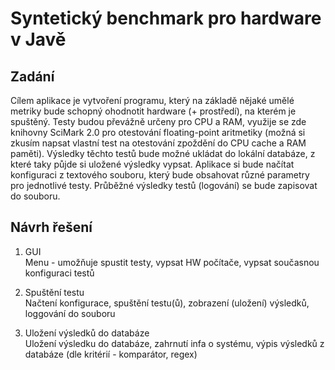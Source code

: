 # Syntetický benchmark pro hardware v Javě

## Zadání

Cílem aplikace je vytvoření programu, který na základě nějaké umělé metriky bude schopný ohodnotit hardware (+ prostředí), na kterém je spuštěný. Testy budou převážně určeny pro CPU a RAM, využije se zde knihovny SciMark 2.0 pro otestování floating-point aritmetiky (možná si zkusím napsat vlastní test na otestování zpoždění do CPU cache a RAM paměti). Výsledky těchto testů bude možné ukládat do lokální databáze, z které taky půjde si uložené výsledky vypsat. Aplikace si bude načítat konfiguraci z textového souboru, který bude obsahovat různé parametry pro jednotlivé testy. Průběžné výsledky testů (logování) se bude zapisovat do souboru.

## Návrh řešení

1. GUI  
Menu - umožňuje spustit testy, vypsat HW počítače, vypsat současnou konfiguraci testů

2. Spuštění testu  
Načtení konfigurace, spuštění testu(ů), zobrazení (uložení) výsledků, loggování do souboru

3. Uložení výsledků do databáze  
Uložení výsledku do databáze, zahrnutí infa o systému, výpis výsledků z databáze (dle kritérií - komparátor, regex)

